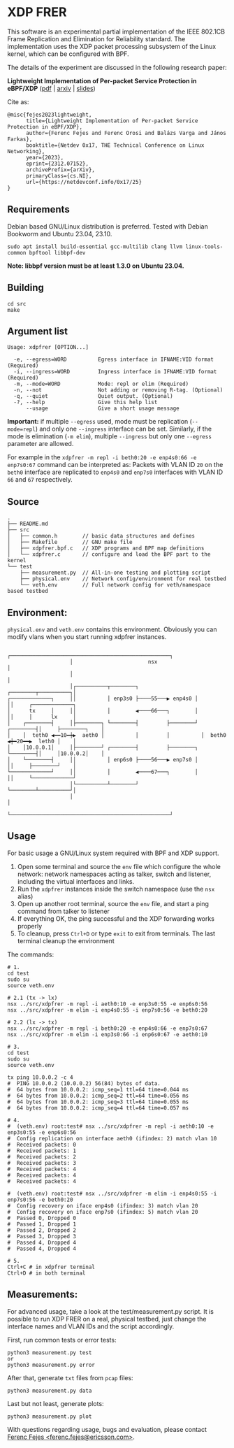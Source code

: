 # XDP FRER

This software is an experimental partial implementation of the IEEE 802.1CB Frame Replication and Elimination for Reliability standard.
The implementation uses the XDP packet processing subsystem of the Linux kernel, which can be configured with BPF.

The details of the experiment are discussed in the following research paper:

__Lightweight Implementation of Per-packet Service Protection in eBPF/XDP__ ([pdf](https://netdevconf.info/0x17/docs/netdev-0x17-paper25-talk-paper.pdf) | [arxiv](https://arxiv.org/abs/2312.07152) | [slides](https://netdevconf.info/0x17/docs/netdev-0x17-paper25-talk-slides/netdev0x17_xdpfrer_slides.pdf))

Cite as:

```
@misc{fejes2023lightweight,
      title={Lightweight Implementation of Per-packet Service Protection in eBPF/XDP}, 
      author={Ferenc Fejes and Ferenc Orosi and Balázs Varga and János Farkas},
      booktitle={Netdev 0x17, THE Technical Conference on Linux Networking},
      year={2023},
      eprint={2312.07152},
      archivePrefix={arXiv},
      primaryClass={cs.NI},
      url={https://netdevconf.info/0x17/25}
}
```

## Requirements

Debian based GNU/Linux distribution is preferred.
Tested with Debian Bookworm and Ubuntu 23.04, 23.10.

```
sudo apt install build-essential gcc-multilib clang llvm linux-tools-common bpftool libbpf-dev
```

**Note: libbpf version must be at least 1.3.0 on Ubuntu 23.04.**

## Building

```
cd src
make
```

## Argument list

```
Usage: xdpfrer [OPTION...]

  -e, --egress=WORD          Egress interface in IFNAME:VID format (Required)
  -i, --ingress=WORD         Ingress interface in IFNAME:VID format (Required)
  -m, --mode=WORD            Mode: repl or elim (Required)
  -n, --not                  Not adding or removing R-tag. (Optional)
  -q, --quiet                Quiet output. (Optional)
  -?, --help                 Give this help list
      --usage                Give a short usage message
```

__Important:__ if multiple `--egress` used, mode must be replication (`--mode=repl`) and only one `--ingress` interface can be set.
Similarly, if the mode is elimination (`-m elim`), multiple `--ingress` but only one `--egress` parameter are allowed.

For example in the `xdpfrer -m repl -i beth0:20 -e enp4s0:66 -e enp7s0:67` command can be interpreted as:
Packets with VLAN ID `20` on the `beth0` interface are replicated to `enp4s0` and `enp7s0` interfaces with VLAN ID `66` and `67` respectively.

## Source

```
.
├── README.md
├── src
│   ├── common.h        // basic data structures and defines
│   ├── Makefile        // GNU make file
│   ├── xdpfrer.bpf.c   // XDP programs and BPF map definitions
│   └── xdpfrer.c       // configure and load the BPF part to the kernel
└── test
    ├── measurement.py  // All-in-one testing and plotting script
    ├── physical.env    // Network config/environment for real testbed
    └── veth.env        // Full network config for veth/namespace based testbed
```

## Environment:

`physical.env` and `veth.env` contains this environment. Obviously you can modify vlans when you start running xdpfrer instances.

```
                    ┌───────────────────────────────────────────────────┐                    
                    │                        nsx                        │                    
                    │                                                   │                    
                    │┌──────────┬────────┐         ┌────────┬──────────┐│                    
┌─────────────┐     ││          │ enp3s0 ├────55───▶ enp4s0 │          ││     ┌─────────────┐
│      tx     │     ││          │        ◀────66───┐        │          ││     │      lx     │
│    ┌────────┤     │├────────┐ └────────┤         ├────────┘ ┌────────┤│     ├────────┐    │
│    │  teth0 ◀━━10━┿▶  aeth0 │          │         │          │  beth0 ◀┿━20━━▶  leth0 │    │
│    │10.0.0.1│     │├────────┘ ┌────────┤         ├────────┐ └────────┤│     │10.0.0.2│    │
│    └────────┤     ││          │ enp6s0 ├────56───▶ enp7s0 │          ││     ├────────┘    │
└─────────────┘     ││          │        ◀────67───┐        │          ││     └─────────────┘
                    │└──────────┴────────┘         └────────┴──────────┘│                    
                    │                                                   │                    
                    └───────────────────────────────────────────────────┘                    
```

## Usage

For basic usage a GNU/Linux system required with BPF and XDP support.

1. Open some terminal and source the `env` file which configure the whole network: network namespaces acting as talker, switch and listener, including the virtual interfaces and links.
2. Run the `xdpfrer` instances inside the switch namespace (use the `nsx` alias)
3. Open up another root terminal, source the `env` file, and start a ping command from talker to listener
4. If everything OK, the ping successful and the XDP forwarding works properly
5. To cleanup, press `Ctrl+D` or type `exit` to exit from terminals. The last terminal cleanup the environment

The commands:

```
# 1.
cd test
sudo su
source veth.env
```

```
# 2.1 (tx -> lx)
nsx ../src/xdpfrer -m repl -i aeth0:10 -e enp3s0:55 -e enp6s0:56
nsx ../src/xdpfrer -m elim -i enp4s0:55 -i enp7s0:56 -e beth0:20

# 2.2 (lx -> tx)
nsx ../src/xdpfrer -m repl -i beth0:20 -e enp4s0:66 -e enp7s0:67
nsx ../src/xdpfrer -m elim -i enp3s0:66 -i enp6s0:67 -e aeth0:10
```

```
# 3.
cd test
sudo su
source veth.env

tx ping 10.0.0.2 -c 4
#  PING 10.0.0.2 (10.0.0.2) 56(84) bytes of data.
#  64 bytes from 10.0.0.2: icmp_seq=1 ttl=64 time=0.044 ms
#  64 bytes from 10.0.0.2: icmp_seq=2 ttl=64 time=0.056 ms
#  64 bytes from 10.0.0.2: icmp_seq=3 ttl=64 time=0.055 ms
#  64 bytes from 10.0.0.2: icmp_seq=4 ttl=64 time=0.057 ms
```

```
# 4.
#  (veth.env) root:test# nsx ../src/xdpfrer -m repl -i aeth0:10 -e enp3s0:55 -e enp6s0:56
#  Config replication on interface aeth0 (ifindex: 2) match vlan 10
#  Received packets: 0
#  Received packets: 1
#  Received packets: 2
#  Received packets: 3
#  Received packets: 4
#  Received packets: 4
#  Received packets: 4

#  (veth.env) root:test# nsx ../src/xdpfrer -m elim -i enp4s0:55 -i enp7s0:56 -e beth0:20
#  Config recovery on iface enp4s0 (ifindex: 3) match vlan 20
#  Config recovery on iface enp7s0 (ifindex: 5) match vlan 20
#  Passed 0, Dropped 0
#  Passed 1, Dropped 1
#  Passed 2, Dropped 2
#  Passed 3, Dropped 3
#  Passed 4, Dropped 4
#  Passed 4, Dropped 4
```

```
# 5.
Ctrl+C # in xdpfrer terminal
Ctrl+D # in both terminal
```

## Measurements:

For advanced usage, take a look at the test/measurement.py script. It is possible to run XDP FRER on a real, physical testbed, just change the interface names and VLAN IDs and the script accordingly.

First, run common tests or error tests:
```
python3 measurement.py test
or
python3 measurement.py error
```

After that, generate `txt` files from `pcap` files:
```
python3 measurement.py data
```

Last but not least, generate plots:
```
python3 measurement.py plot
```

With questions regarding usage, bugs and evaluation, please contact [Ferenc Fejes \<ferenc.fejes@ericsson.com\>](mailto:ferenc.fejes@ericsson.com).
